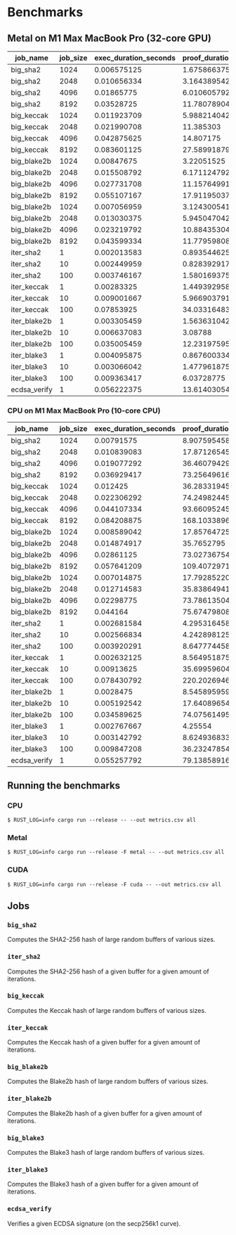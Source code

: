 # Benchmarks

## Metal on M1 Max MacBook Pro (32-core GPU)

|job_name|job_size|exec_duration_seconds|proof_duration_seconds|verify_duration_seconds|insn_cycles|proof_bytes|
|---|---|---|---|---|---|---|
|big_sha2|1024|0.006575125|1.675866375|0.002355667|79810|238308|
|big_sha2|2048|0.010656334|3.164389542|0.002501208|157778|250020|
|big_sha2|4096|0.01865775|6.010605792|0.002537625|313714|262244|
|big_sha2|8192|0.03528725|11.780789041|0.00277375|625586|275492|
|big_keccak|1024|0.011923709|5.988214042|0.002407125|283856|262244|
|big_keccak|2048|0.021990708|11.385303|0.002817208|565829|275492|
|big_keccak|4096|0.042875625|14.807175|0.00518625|1104186|525512|
|big_keccak|8192|0.083601125|27.589918791|0.007855875|2180887|801004|
|big_blake2b|1024|0.00847675|3.22051525|0.00224675|147093|250020|
|big_blake2b|2048|0.015508792|6.171124792|0.002542417|291549|262244|
|big_blake2b|4096|0.027731708|11.157649917|0.002754583|580461|275492|
|big_blake2b|8192|0.055107167|17.911950375|0.005360625|1158285|537736|
|big_blake2b|1024|0.007056959|3.124300541|0.002292416|115573|250020|
|big_blake2b|2048|0.013030375|5.945047042|0.002612833|231625|262244|
|big_blake2b|4096|0.023219792|10.884353041|0.002850417|464092|275492|
|big_blake2b|8192|0.043599334|11.779598083|0.002905584|929026|275492|
|iter_sha2|1|0.002013583|0.893544625|0.002366958|4677|215268|
|iter_sha2|10|0.002449959|0.828392917|0.002395042|8358|215268|
|iter_sha2|100|0.003746167|1.580169375|0.002213542|45168|238308|
|iter_keccak|1|0.00283325|1.449392958|0.002614959|30192|238308|
|iter_keccak|10|0.009001667|5.966903791|0.00253075|263061|262244|
|iter_keccak|100|0.07853925|34.033164833|0.008473625|2591721|826476|
|iter_blake2b|1|0.003305459|1.563631042|0.002644625|13818|238308|
|iter_blake2b|10|0.006637083|3.08788|0.00245625|99967|250020|
|iter_blake2b|100|0.035005459|12.231975959|0.002981791|961447|275492|
|iter_blake3|1|0.004095875|0.867600334|0.002538708|7072|215268|
|iter_blake3|10|0.003066042|1.477961875|0.002822625|31643|238308|
|iter_blake3|100|0.009363417|6.03728775|0.002566708|277343|262244|
|ecdsa_verify|1|0.056222375|13.614030542|0.005111834|857204|490760|

### CPU on M1 Max MacBook Pro (10-core CPU)

|job_name|job_size|exec_duration_seconds|proof_duration_seconds|verify_duration_seconds|insn_cycles|proof_bytes|
|---|---|---|---|---|---|---|
|big_sha2|1024|0.00791575|8.907595458|0.002184208|79810|238308|
|big_sha2|2048|0.010839083|17.871265458|0.002285083|157778|250020|
|big_sha2|4096|0.019077292|36.460794291|0.002526375|313714|262244|
|big_sha2|8192|0.036929417|73.256496166|0.002747292|625586|275492|
|big_keccak|1024|0.012425|36.283319459|0.00254325|283856|262244|
|big_keccak|2048|0.022306292|74.249824458|0.00275975|565829|275492|
|big_keccak|4096|0.044107334|93.660952459|0.005077292|1104186|525512|
|big_keccak|8192|0.084208875|168.103389625|0.007973625|2180887|801004|
|big_blake2b|1024|0.008589042|17.85764725|0.002338458|147093|250020|
|big_blake2b|2048|0.014874917|35.7652795|0.002500833|291549|262244|
|big_blake2b|4096|0.02861125|73.027367542|0.002785375|580461|275492|
|big_blake2b|8192|0.057641209|109.407297125|0.005283333|1158285|537736|
|big_blake2b|1024|0.007014875|17.792852208|0.002353542|115573|250020|
|big_blake2b|2048|0.012714583|35.838649417|0.00258575|231625|262244|
|big_blake2b|4096|0.02298775|73.786135042|0.002772167|464092|275492|
|big_blake2b|8192|0.044164|75.674798083|0.002782291|929026|275492|
|iter_sha2|1|0.002681584|4.295316458|0.002373708|4677|215268|
|iter_sha2|10|0.002566834|4.242898125|0.002348334|8358|215268|
|iter_sha2|100|0.003920291|8.647774458|0.002198292|45168|238308|
|iter_keccak|1|0.002632125|8.564951875|0.002266458|30192|238308|
|iter_keccak|10|0.00913625|35.699596042|0.0027925|263061|262244|
|iter_keccak|100|0.078430792|220.202694625|0.008310584|2591721|826476|
|iter_blake2b|1|0.0028475|8.545895959|0.002220333|13818|238308|
|iter_blake2b|10|0.005192542|17.640896542|0.00239025|99967|250020|
|iter_blake2b|100|0.034589625|74.075614959|0.002760416|961447|275492|
|iter_blake3|1|0.002767667|4.25554|0.002353583|7072|215268|
|iter_blake3|10|0.003142792|8.624936833|0.002167708|31643|238308|
|iter_blake3|100|0.009847208|36.232478542|0.002451792|277343|262244|
|ecdsa_verify|1|0.055257792|79.138589166|0.005018|857204|490760|


## Running the benchmarks

### CPU

```console
$ RUST_LOG=info cargo run --release -- --out metrics.csv all
```

### Metal

```console
$ RUST_LOG=info cargo run --release -F metal -- --out metrics.csv all
```

### CUDA

```console
$ RUST_LOG=info cargo run --release -F cuda -- --out metrics.csv all
```

## Jobs

### `big_sha2`

Computes the SHA2-256 hash of large random buffers of various sizes.

### `iter_sha2`

Computes the SHA2-256 hash of a given buffer for a given amount of iterations.

### `big_keccak`

Computes the Keccak hash of large random buffers of various sizes.

### `iter_keccak`

Computes the Keccak hash of a given buffer for a given amount of iterations.

### `big_blake2b`

Computes the Blake2b hash of large random buffers of various sizes.

### `iter_blake2b`

Computes the Blake2b hash of a given buffer for a given amount of iterations.

### `big_blake3`

Computes the Blake3 hash of large random buffers of various sizes.

### `iter_blake3`

Computes the Blake3 hash of a given buffer for a given amount of iterations.

### `ecdsa_verify`

Verifies a given ECDSA signature (on the secp256k1 curve).


